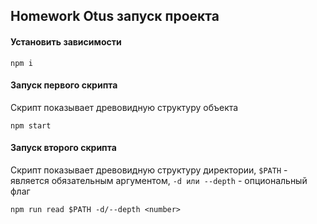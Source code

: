 ## Homework Otus запуск проекта

#### Установить зависимости

```
npm i
```

#### Запуск первого скрипта

Скрипт показывает древовидную структуру объекта

```
npm start
```

#### Запуск второго скрипта

Скрипт показывает древовидную структуру директории, `$PATH` - является обязательным аргументом, `-d или --depth` - опциональный флаг

```
npm run read $PATH -d/--depth <number>
```
